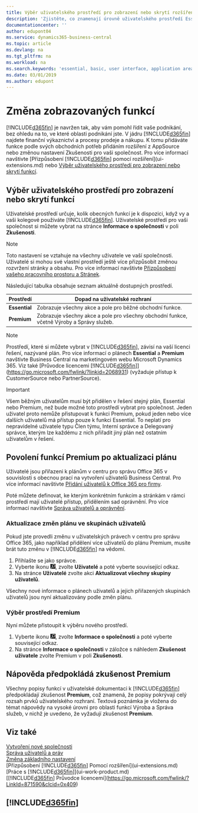 ```yaml
---
title: Výběr uživatelského prostředí pro zobrazení nebo skrytí rozšířených funkcí | Microsoft Docs
description: 'Zjistěte, co znamenají úrovně uživatelského prostředí Essential a Premium pro uživatelské rozhraní, oblasti aplikací a vaši společnost.'
documentationcenter: ''
author: edupont04
ms.service: dynamics365-business-central
ms.topic: article
ms.devlang: na
ms.tgt_pltfrm: na
ms.workload: na
ms.search.keywords: 'essential, basic, user interface, application area, experience'
ms.date: 03/01/2019
ms.author: edupont
---
```

# <a name="changing-which-features-are-displayed"></a>Změna zobrazovaných funkcí
[!INCLUDE[d365fin](includes/d365fin_md.md)] je navržen tak, aby vám pomohl řídit vaše podnikání, bez ohledu na to, ve které oblasti podnikání jste. V jádru [!INCLUDE[d365fin](includes/d365fin_md.md)] najdete finanční výkaznictví a procesy prodeje a nákupu. K tomu přidáváte funkce podle svých obchodních potřeb přidáním rozšíření z AppSource nebo změnou nastavení Zkušenosti pro vaši společnost. Pro více informací navštivte [Přizpůsobení [!INCLUDE[d365fin](includes/d365fin_md.md)] pomocí rozšíření](ui-extensions.md) nebo [Výběr uživatelského prostředí pro zobrazení nebo skrytí funkcí](ui-experiences.md#choosing-a-user-experience-to-show-or-hide-features).

## <a name="choosing-a-user-experience-to-show-or-hide-features"></a>Výběr uživatelského prostředí pro zobrazení nebo skrytí funkcí
Uživatelské prostředí určuje, kolik obecných funkcí je k dispozici, když vy a vaši kolegové používáte [!INCLUDE[d365fin](includes/d365fin_md.md)]. Uživatelské prostředí pro vaši společnost si můžete vybrat na stránce **Informace o společnosti** v poli **Zkušenosti**.

> [!NOTE]  
> Toto nastavení se vztahuje na všechny uživatele ve vaší společnosti. Uživatelé si mohou své vlastní prostředí ještě více přizpůsobit změnou rozvržení stránky a obsahu. Pro více informací navštivte [Přizpůsobení vašeho pracovního prostoru a Stránek](ui-personalization-user.md).  

Následující tabulka obsahuje seznam aktuálně dostupných prostředí.

| Prostředí | Dopad na uživatelské rozhraní |
| --- | --- |
| **Essential** |Zobrazuje všechny akce a pole pro běžné obchodní funkce.|
| **Premium** |Zobrazuje všechny akce a pole pro všechny obchodní funkce, včetně Výroby a Správy služeb.|

> [!NOTE]  
> Prostředí, které si můžete vybrat v [!INCLUDE[d365fin](includes/d365fin_md.md)], závisí na vaší licenci řešení, nazývané plán. Pro více informací o plánech **Essential** a **Premium** navštivte Business Central[](https://go.microsoft.com/fwlink/?linkid=870242) na marketingovém webu Microsoft Dynamics 365. Viz také [Průvodce licencemi [!INCLUDE[d365fin](includes/d365fin_md.md)]](https://go.microsoft.com/fwlink/?linkid=2068931) (vyžaduje přístup k CustomerSource nebo PartnerSource).

> [!IMPORTANT]  
> Všem běžným uživatelům musí být přidělen v řešení stejný plán, Essential nebo Premium, než bude možné toto prostředí vybrat pro společnost. Jeden uživatel proto nemůže přistupovat k funkci Premium, pokud jeden nebo více dalších uživatelů má přístup pouze k funkci Essential. To neplatí pro nepravidelné uživatele typu Člen týmu, Interní správce a Delegovaný správce, kterým lze každému z nich přiřadit jiný plán než ostatním uživatelům v řešení.

## <a name="enabling-premium-features-after-upgrading-a-plan"></a>Povolení funkcí Premium po aktualizaci plánu
Uživatelé jsou přiřazeni k plánům v centru pro správu Office 365 v souvislosti s obecnou prací na vytvoření uživatelů Business Central. Pro více informací navštivte [Přidání uživatelů k Office 365 pro firmy](https://support.office.com/en-us/article/Add-users-to-Office-365-for-business-435ccec3-09dd-4587-9ebd-2f3cad6bc2bc).

Poté můžete definovat, ke kterým konkrétním funkcím a stránkám v rámci prostředí mají uživatelé přístup, přidělením sad oprávnění. Pro více informací navštivte [Správa uživatelů a oprávnění](ui-how-users-permissions.md).

### <a name="to-update-plan-changes-in-users-groups"></a>Aktualizace změn plánu ve skupinách uživatelů
Pokud jste provedli změnu v uživatelských právech v centru pro správu Office 365, jako například přidělení více uživatelů do plánu Premium, musíte brát tuto změnu v [!INCLUDE[d365fin](includes/d365fin_md.md)] na vědomí.

1. Přihlašte se jako správce.
2. Vyberte ikonu ![Žárovka, která otevře funkci Řekněte mi](media/ui-search/search_small.png "Řekněte mi, co chcete dělat"), zvolte **Uživatelé** a poté vyberte související odkaz.
3. Na stránce **Uživatelé** zvolte akci **Aktualizovat všechny skupiny uživatelů**.

Všechny nové informace o plánech uživatelů a jejich přiřazených skupinách uživatelů jsou nyní aktualizovány podle změn plánu.

### <a name="to-select-the-premium-experience"></a>Výběr prostředí Premium
Nyní můžete přistoupit k výběru nového prostředí.
1. Vyberte ikonu ![Žárovka, která otevře funkci Řekněte mi](media/ui-search/search_small.png "Řekněte mi, co chcete dělat"), zvolte **Informace o společnosti** a poté vyberte související odkaz.
2. Na stránce **Informace o společnosti** v záložce s náhledem **Zkušenost uživatele** zvolte Premium v poli **Zkušenosti**.

## <a name="help-assumes-premium-experience"></a>Nápověda předpokládá zkušenost Premium
Všechny popisy funkcí v uživatelské dokumentaci k [!INCLUDE[d365fin](includes/d365fin_md.md)] předpokládají zkušenost **Premium**, což znamená, že popisy pokrývají celý rozsah prvků uživatelského rozhraní. Textová poznámka je vložena do témat nápovědy na vysoké úrovni pro oblasti funkcí Výroba a Správa služeb, v nichž je uvedeno, že vyžadují zkušenost **Premium**.

## <a name="see-also"></a>Viz také
[Vytvoření nové společnosti](about-new-company.md)  
[Správa uživatelů a práv](ui-how-users-permissions.md)    
[Změna základního nastavení](ui-change-basic-settings.md)  
[Přizpůsobení [!INCLUDE[d365fin](includes/d365fin_md.md)] Pomocí rozšíření](ui-extensions.md)  
[Práce s [!INCLUDE[d365fin](includes/d365fin_md.md)]](ui-work-product.md)  
[[!INCLUDE[d365fin](includes/d365fin_md.md)] Průvodce licencemi](https://go.microsoft.com/fwlink/?LinkId=871590&clcid=0x409)

## [!INCLUDE[d365fin](includes/free_trial_md.md)]  
